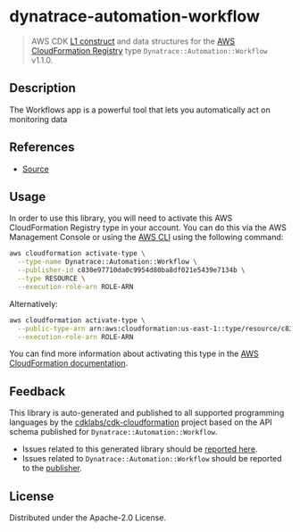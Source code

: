 # dynatrace-automation-workflow

> AWS CDK [L1 construct] and data structures for the [AWS CloudFormation Registry] type `Dynatrace::Automation::Workflow` v1.1.0.

[L1 construct]: https://docs.aws.amazon.com/cdk/latest/guide/constructs.html
[AWS CloudFormation Registry]: https://docs.aws.amazon.com/AWSCloudFormation/latest/UserGuide/registry.html

## Description

The Workflows app is a powerful tool that lets you automatically act on monitoring data

## References

* [Source](https://docs.dynatrace.com/docs/platform-modules/automations/workflows)

## Usage

In order to use this library, you will need to activate this AWS CloudFormation Registry type in your account. You can do this via the AWS Management Console or using the [AWS CLI](https://aws.amazon.com/cli/) using the following command:

```sh
aws cloudformation activate-type \
  --type-name Dynatrace::Automation::Workflow \
  --publisher-id c830e97710da0c9954d80ba8df021e5439e7134b \
  --type RESOURCE \
  --execution-role-arn ROLE-ARN
```

Alternatively:

```sh
aws cloudformation activate-type \
  --public-type-arn arn:aws:cloudformation:us-east-1::type/resource/c830e97710da0c9954d80ba8df021e5439e7134b/Dynatrace-Automation-Workflow \
  --execution-role-arn ROLE-ARN
```

You can find more information about activating this type in the [AWS CloudFormation documentation](https://docs.aws.amazon.com/AWSCloudFormation/latest/UserGuide/registry-public.html).

## Feedback

This library is auto-generated and published to all supported programming languages by the [cdklabs/cdk-cloudformation] project based on the API schema published for `Dynatrace::Automation::Workflow`.

* Issues related to this generated library should be [reported here](https://github.com/cdklabs/cdk-cloudformation/issues/new?title=Issue+with+%40cdk-cloudformation%2Fdynatrace-automation-workflow+v1.1.0).
* Issues related to `Dynatrace::Automation::Workflow` should be reported to the [publisher](https://docs.dynatrace.com/docs/platform-modules/automations/workflows).

[cdklabs/cdk-cloudformation]: https://github.com/cdklabs/cdk-cloudformation

## License

Distributed under the Apache-2.0 License.
